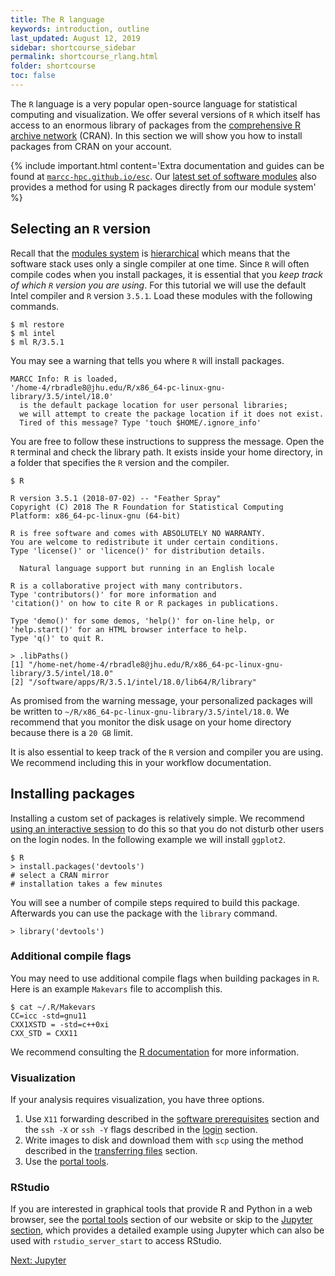 ```yaml
---
title: The R language
keywords: introduction, outline
last_updated: August 12, 2019
sidebar: shortcourse_sidebar
permalink: shortcourse_rlang.html
folder: shortcourse
toc: false
---
```


The `R` language is a very popular open-source language for statistical computing and visualization. We offer several versions of `R` which itself has access to an enormous library of packages from the [comprehensive R archive network](https://cran.r-project.org/mirrors.html) (CRAN). In this section we will show you how to install packages from CRAN on your account.

{% include important.html content='Extra documentation and guides can be found at <code><a href="https://marcc-hpc.github.io/esc/">marcc-hpc.github.io/esc</a></code>. Our <a href="https://marcc-hpc.github.io/esc/common/r-packages">latest set of software modules</a> also provides a method for using R packages directly from our module system' %}

## Selecting an `R` version

Recall that the [modules system](shortcourse_modules.html) is [hierarchical](shortcourse_modules.html#hierarchical-modules) which means that the software stack uses only a single compiler at one time. Since `R` will often compile codes when you install packages, it is essential that you *keep track of which `R` version you are using*. For this tutorial we will use the default Intel compiler and `R` version `3.5.1`. Load these modules with the following commands.

~~~
$ ml restore
$ ml intel
$ ml R/3.5.1
~~~

You may see a warning that tells you where `R` will install packages.

~~~
MARCC Info: R is loaded,
'/home-4/rbradle8@jhu.edu/R/x86_64-pc-linux-gnu-library/3.5/intel/18.0' 
  is the default package location for user personal libraries; 
  we will attempt to create the package location if it does not exist. 
  Tired of this message? Type 'touch $HOME/.ignore_info' 
~~~

You are free to follow these instructions to suppress the message. Open the `R` terminal and check the library path. It exists inside your home directory, in a folder that specifies the `R` version and the compiler.

~~~
$ R

R version 3.5.1 (2018-07-02) -- "Feather Spray"
Copyright (C) 2018 The R Foundation for Statistical Computing
Platform: x86_64-pc-linux-gnu (64-bit)

R is free software and comes with ABSOLUTELY NO WARRANTY.
You are welcome to redistribute it under certain conditions.
Type 'license()' or 'licence()' for distribution details.

  Natural language support but running in an English locale

R is a collaborative project with many contributors.
Type 'contributors()' for more information and
'citation()' on how to cite R or R packages in publications.

Type 'demo()' for some demos, 'help()' for on-line help, or
'help.start()' for an HTML browser interface to help.
Type 'q()' to quit R.

> .libPaths()
[1] "/home-net/home-4/rbradle8@jhu.edu/R/x86_64-pc-linux-gnu-library/3.5/intel/18.0"
[2] "/software/apps/R/3.5.1/intel/18.0/lib64/R/library"
~~~

As promised from the warning message, your personalized packages will be written to `~/R/x86_64-pc-linux-gnu-library/3.5/intel/18.0`. We recommend that you monitor the disk usage on your home directory because there is a `20 GB` limit. 

It is also essential to keep track of the `R` version and compiler you are using. We recommend including this in your workflow documentation.

## Installing packages

Installing a custom set of packages is relatively simple. We recommend [using an interactive session](shortcourse_interact.html) to do this so that you do not disturb other users on the login nodes. In the following example we will install `ggplot2`.

~~~
$ R
> install.packages('devtools')
# select a CRAN mirror
# installation takes a few minutes
~~~

You will see a number of compile steps required to build this package. Afterwards you can use the package with the `library` command.

~~~
> library('devtools')
~~~

### Additional compile flags

You may need to use additional compile flags when building packages in `R`. Here is an example `Makevars` file to accomplish this.

~~~
$ cat ~/.R/Makevars
CC=icc -std=gnu11
CXX1XSTD = -std=c++0xi
CXX_STD = CXX11
~~~

We recommend consulting the [R documentation](https://cran.r-project.org/doc/manuals/r-release/R-exts.html#Using-Makevars) for more information.

### Visualization

If your analysis requires visualization, you have three options.

1. Use `X11` forwarding described in the [software prerequisites](shortcourse_prereq.html#tunneling-windows) section and the `ssh -X` or `ssh -Y` flags described in the [login](http://localhost:4000/shortcourse_login.html#graphical-interfaces) section.
2. Write images to disk and download them with `scp` using the method described in the [transferring files](shortcourse_transfer.html) section.
3. Use the [portal tools](https://www.marcc.jhu.edu/getting-started/interactive-development/).

### RStudio

If you are interested in graphical tools that provide R and Python in a web browser, see the [portal tools](https://www.marcc.jhu.edu/getting-started/interactive-development/) section of our website or skip to the [Jupyter section](shortcourse_portal_jupyter.html), which provides a detailed example using Jupyter which can also be used with `rstudio_server_start` to access RStudio.

<a class="btn btn-primary" href="shortcourse_portal_jupyter.html">Next: Jupyter</a>
